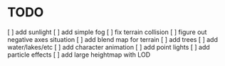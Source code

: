 # TODO

[ ] add sunlight
[ ] add simple fog
[ ] fix terrain collision
[ ] figure out negative axes situation
[ ] add blend map for terrain
[ ] add trees
[ ] add water/lakes/etc
[ ] add character animation
[ ] add point lights
[ ] add particle effects
[ ] add large heightmap with LOD
